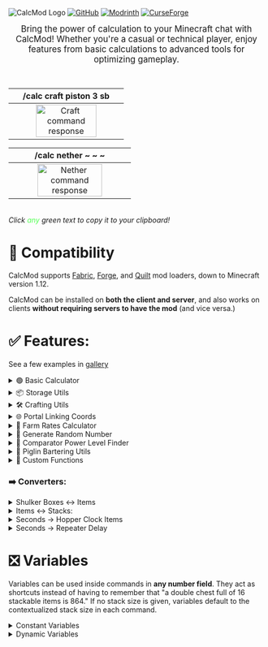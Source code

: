 ![CalcMod Logo](https://i.ibb.co/gWjwWXv/calcmodsmall.png)  [![GitHub](https://cdn.jsdelivr.net/npm/@intergrav/devins-badges@3/assets/compact-minimal/available/github_vector.svg)](https://github.com/js802025/calcmod)  [![Modrinth](https://cdn.jsdelivr.net/npm/@intergrav/devins-badges@3/assets/compact-minimal/available/modrinth_vector.svg)](https://modrinth.com/mod/calcmod)
[![CurseForge](https://cdn.jsdelivr.net/npm/@intergrav/devins-badges@3/assets/compact-minimal/available/curseforge_vector.svg)
](https://www.curseforge.com/minecraft/mc-mods/calcmod)

<big><center>Bring the power of calculation to your Minecraft chat with CalcMod! Whether you're a casual or technical player, enjoy features from basic calculations to advanced tools for optimizing gameplay.</center></big>


<br>   


|/calc craft piston 3 sb|
|:-:|
|<img src="https://i.postimg.cc/pTsPVJdv/Calc-Craft.png" alt="Craft command response" width="75%" />|

|/calc nether ~ ~ ~|
|:-:|
|<img src="https://i.postimg.cc/N0kwjk0M/Calc-Nether.png" alt="Nether command response" width="75%" />|

<br>
<i>Click <font color=#55ff55>any</font> green text to copy it to your clipboard!</i>

# 🔄 Compatibility
CalcMod supports [Fabric](https://fabricmc.net), [Forge](https://files.minecraftforge.net/net/minecraftforge/forge/), and [Quilt](https://quiltmc.org/en) mod loaders, down to Minecraft version 1.12.

CalcMod can be installed on **both the client and server**, and also works on clients **without requiring servers to have the mod** (and vice versa.)

# ✅ Features:

See a few examples in [gallery](https://modrinth.com/mod/calcmod/gallery)
<details>
<summary>🟢 Basic Calculator</summary>

An intuitive calculator with some handy variables. To see a list of variables run /calc variables.

<details>
<summary>Supported Operators</summary>  

| **Symbol(s)** | **Syntax** |      **Operation**     |
|:-------------:|:----------:|:----------------------:|
|       +       |     a+b    | Addition               |
|       –       |     a–b    | Subtraction            |
|   * , × , ∙   |     a*b    | Multiplication         |
|   / , : , ÷   |     a/b    | Division               |
|       ^       |     a^b    | Exponentiation (power) |
|       !       |     n!     | Factorial              |
|       #       |     a#b    | Modulo                 |
|       %       |     n%     | Percentage             |
|       ^^      |    a^^b    | Tetration              |
|       √       |     √x     | Square root            |
|       ∛       |     ∛x     | Cube root              |
|       ∜       |     ∜x     | Fourth root            |  

> CalcMod has some more advanced functions and variables that can be used within expressions in [this spreadsheet](https://docs.google.com/spreadsheets/d/1L3jCFO6ZiUymXbRJKOJIWGpcOQjfvU3TpCcFPeUJDNA/edit?usp=sharing).
</details>  

>Usage: ```/calc <expression>```

</details>

<details>
<summary>📦 Storage Utils</summary>

When given a rate of items per hour *(expressions allowed)*, returns the minimum number of item sorters needed to sort in time.  
Additional input for multiple times hopper speed sorters, and a separate command for Allay based non stackable sorters.

>Usage: ```/calc storage <itemsPerHour>```  
>Usage: ```/calc storage <timesHopperSpeed> <numberOfItems> ```  
>Usage: ```/calc allaystorage <itemsPerHour>```
</details>   

<details>
<summary>🛠️ Crafting Utils</summary>

When given an amount of a recipe to craft *(expressions allowed)*, returns all the items required to craft that quantity of the recipe.

**<font color=#55ff55>(1.3.2+)</font>** The optional depth argument specifies how many levels of recursive crafting to perform on the recipe. Default depth is 1.

>Usage: ```/calc craft <item> <amount>```  
>Usage: ```/calc craft <item> <depth> <amount>```
</details>

<details>
<summary>🌐 Portal Linking Coords</summary>

When given a block position, returns the dimension in the command's corresponding coordinates. If no coordinates are given, command assumes current player position.

>Usage: ```/calc nether <x> <y> <z>```  
>Usage: ```/calc overworld <x> <y> <z>```
</details>

<details>
<summary>🌾 Farm Rates Calculator</summary>

When given an amount of items and a farm run time in seconds *(expressions allowed)*, returns the items per hour of the farm.

>Usage: ```/calc rates <numberOfItems> <seconds>```
</details>

<details>
<summary>🎲 Generate Random Number</summary>

When given a maximum and/or minimum value, returns a random number between those values (inclusive). If just a maximum value is entered, picks a random number from 0 to the max value (inclusive).

>Usage:```/calc random <max>```  
>Usage: ```/calc random minmax <min> <max>```
</details>

<details>
<summary>💪 Comparator Power Level Finder</summary>

When given a container and a desired comparator power level *(expressions allowed)*, returns the number of items needed to achieve that power level.

>Usage: ```/calc signaltoitems <container> <powerLevel>```
</details> 

<details>
<summary>🐷 Piglin Bartering Utils  </summary>

Calculates the average number of gold ingots needed to barter for a specific quantity of a desired item *(togold)*, or the average number of a desired item received when bartering a specific number of gold ingots *(toitem)*.

>Usage: ```/calc barter togold <numberOfItems> <item>```  
>Usage: ```/calc barter toitem <amountOfGold> <item>```
</details>

<details>
<summary>🧮 Custom Functions </summary>   

Custom functions are reusable commands that perform a specific computation. Custom functions can be run in any number field formatted with the function name and the parameters in parentheses ```functionName(param1, paramN)```.

**Creating a Function:**  
Custom functions can have any number of parameters, specified in [square] brackets when adding a function.

|⚠️ Using any numbers or special characters in a parameter may result in a broken function.|
|:-:|


e.g. ```/calc custom add blockstoingots [numBlocks]*9```

| /calc blockstoingots(72) |
|:-:|
| ![Custom function response](https://i.ibb.co/FK35cqK/CalcFn.png) | 


>Usage: ```/calc custom add <functionName> <function>```  
>Usage: ```/calc custom run <functionName> <input>```  
>Usage: ```/calc <functionName>(<parameters>)```  
>Usage: ```/calc custom list```  
>Usage: ```/calc custom remove <functionName>```

</details>  


### ➡️ Converters:

<details>
<summary>Shulker Boxes ↔ Items</summary>

When given an amount of full shulker boxes *(expressions allowed)*, returns the number of items they contain, or vice versa.

>Usage: ```/calc itemtosb <numberOfItems>```  
>Usage: ```/calc sbtoitem <numberOfSbs>```
</details>

<details>
<summary>Items ↔ Stacks:</summary>

When given an amount of stacks *(expressions allowed)*, returns the number of items in those stacks, or vice versa.

>Usage: ```/calc itemtostack <numberOfItems>```  
>Usage: ```/calc stacktoitem <numberOfStacks>```
</details>

<details>
<summary>Seconds → Hopper Clock Items</summary>

When given a time in seconds *(expressions allowed)* returns the number of items to put in a hopper clock to achieve that time.  
*Uses formula and hopper clock from [hoppertimer.net](https://hoppertimer.net/).*

![Hopper clock](https://i.postimg.cc/pVg9W6Gw/final.png)
>Usage: ```/calc secondstohopperclock <seconds>```
</details>

<details>
<summary>Seconds → Repeater Delay</summary>

When given a time in seconds *(expressions allowed)*, returns the number of repeaters and their delays to achieve that time.

> Usage: ```/calc secondstorepeater <seconds>```
</details>  


# ❎ Variables

Variables can be used inside commands in **any number field**. They act as shortcuts instead of having to remember that "a double chest full of 16 stackable items is 864."
If no stack size is given, variables default to the contextualized stack size in each command.


<details>
<summary>Constant Variables</summary>


| **Name** | **Value**     |
|----------|---------------|
| dub      | 3456 (default)|
| dub64    | 3456          |
| dub16    | 864           |
| dub1     | 54            |
| sb       | 1728 (default)|
| sb64     | 1728          |
| sb16     | 432           |
| sb1      | 27            |
| stack    | 64 (default)  |
| stack64  | 64            |
| stack16  | 16            |
| stack1   | 1             |
| min      | 60            |
| h        | 3600          |

> There are some extra mathy variables listed in [this spreadsheet](https://docs.google.com/spreadsheets/d/1L3jCFO6ZiUymXbRJKOJIWGpcOQjfvU3TpCcFPeUJDNA/edit?usp=sharing)
</details>
<details>
<summary>Dynamic Variables</summary>
Dynamic variables change depending on an in-game status. These can be particularly useful inside custom functions.  


| **Name** | **Value**      |
|----------|----------------|
| x        | player x coord |
| y        | player y coord |
| z        | player z coord |
| health   | player health  |

</details>

<br>